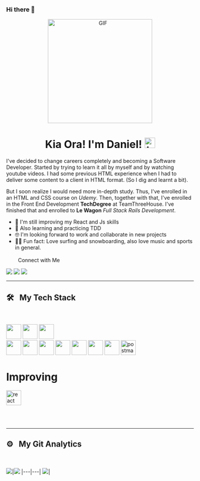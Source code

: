 ### Hi there 👋

<!--
**dancosta-fed/dancosta-fed** is a ✨ _special_ ✨ repository because its `README.md` (this file) appears on your GitHub profile.

Here are some ideas to get you started:

- 🔭 I’m currently working on ...
- 🌱 I’m currently learning ...
- 👯 I’m looking to collaborate on ...
- 🤔 I’m looking for help with ...
- 💬 Ask me about ...
- 📫 How to reach me: ...
- 😄 Pronouns: ...
- ⚡ Fun fact: ...
-->

<p align="center">
<img alt="GIF" src="https://media.giphy.com/media/26tn33aiTi1jkl6H6/giphy.gif" height="280" />
 <p/>
<h1 align="center"> Kia Ora! I'm Daniel! <img src="https://user-images.githubusercontent.com/1303154/88677602-1635ba80-d120-11ea-84d8-d263ba5fc3c0.gif" width="28px" alt="hi"></h1>

I've decided to change careers completely and becoming a Software Developer. Started by trying to learn it all by myself and by watching youtube videos. I had some previous HTML experience when I had to deliver some content to a client in HTML format. (So I dig and learnt a bit).

But I soon realize I would need more in-depth study. Thus, I've enrolled in an HTML and CSS course on
<em>Udemy</em>. Then, together with that, I've enrolled in the Front End Development <strong>TechDegree</strong> at
TeamThreeHouse. I've finished that and enrolled to <strong>Le Wagon</strong> <em>Full Stack Rails Development</em>.


- 🔭 I'm still improving my React and Js skills
- 🙂 Also learning and practicing TDD
- 🤓 I'm looking forward to work and collaborate in new projects
- 🏄‍♂‍ Fun fact: Love surfing and snowboarding, also love music and sports in general.
<br><br>
&nbsp; Connect with Me

 <a href = "mailto:dancosta.id@gmail.com"><img src="https://img.shields.io/badge/-Gmail-%23333?style=for-the-badge&logo=gmail&logoColor=white" target="_blank"></a>
 <a href="https://www.linkedin.com/in/daniel-costa-dev" target="_blank"><img src="https://img.shields.io/badge/-LinkedIn-%230077B5?style=for-the-badge&logo=linkedin&logoColor=white" target="_blank"></a>
 <a href="https://instagram.com/_dancosta_" target="_blank"><img src="https://img.shields.io/badge/-Instagram-%23E4405F?style=for-the-badge&logo=instagram&logoColor=white" target="_blank"></a>
<hr>

## 🛠 &nbsp; My Tech Stack
<br><br>
<img src="https://cdn.jsdelivr.net/gh/devicons/devicon/icons/rails/rails-original-wordmark.svg" width=40 /> 
<img src="https://cdn.jsdelivr.net/gh/devicons/devicon/icons/javascript/javascript-original.svg" width=40 /> 
<img src="https://cdn.jsdelivr.net/gh/devicons/devicon/icons/ruby/ruby-original-wordmark.svg" width=40 />  
<img src="https://cdn.jsdelivr.net/gh/devicons/devicon/icons/postgresql/postgresql-original-wordmark.svg" width=40 /> 
<img src="https://cdn.jsdelivr.net/gh/devicons/devicon/icons/html5/html5-original-wordmark.svg" width=40 /> 
<img src="https://cdn.jsdelivr.net/gh/devicons/devicon/icons/sass/sass-original.svg" width=40 /> 
<img src="https://cdn.jsdelivr.net/gh/devicons/devicon/icons/css3/css3-original-wordmark.svg" width=40 /> 
<img src="https://cdn.jsdelivr.net/gh/devicons/devicon/icons/bootstrap/bootstrap-original-wordmark.svg" width=40 />
<img src="https://cdn.jsdelivr.net/gh/devicons/devicon/icons/git/git-original.svg" width=40 /> 
<img src="https://cdn.jsdelivr.net/gh/devicons/devicon/icons/heroku/heroku-plain-wordmark.svg" width=40 /> 
<img src="https://www.vectorlogo.zone/logos/getpostman/getpostman-icon.svg" alt="postman" width="40">

# Improving

<img src="https://cdn.jsdelivr.net/gh/devicons/devicon/icons/react/react-original.svg" alt="react" width="40"/>

<br><br>
<hr>

## ⚙️ &nbsp; My Git Analytics

<br><br>
<img src="https://github-readme-stats.vercel.app/api?username=dancosta-fed&&show_icons=true&count_private=true&theme=github_dark">|<img src="https://github-readme-streak-stats.herokuapp.com/?user=dancosta-fed&theme=blueberry_duo"/>
|---|---|
<img src="https://github-readme-stats.vercel.app/api/top-langs/?username=dancosta-fed&layout=compact&theme=github_dark"/>|

